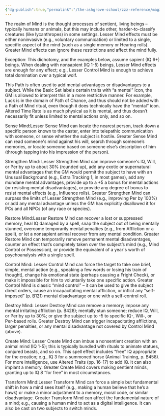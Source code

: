 ```yaml
---
{"dg-publish":true,"permalink":"/the-ashgrove-school/zzz-reference/magic/path-of-mind/"}
---
```


The realm of Mind is the thought processes of sentient, living beings – typically humans or animals, but this may include other, harder-to-classify creatures (like lycanthropes) in some settings. Lesser Mind effects must be either noninvasive (e.g., voluntary communication) or limited to a single, specific aspect of the mind (such as a single memory or Hearing rolls). Greater Mind effects can ignore these restrictions and affect the mind fully.

Exception: This dichotomy, and the examples below, assume sapient (IQ 6+) beings. When dealing with nonsapient (IQ 1-5) beings, Lesser Mind effects are enough for any effect; e.g., Lesser Control Mind is enough to achieve total domination over a typical wolf.

This Path is often used to add mental advantages or disadvantages to a subject. While the Basic Set labels certain traits with “a mental” icon, the GM is allowed to interpret this in a more restrictive manner. For example, Luck is in the domain of Path of Chance, and thus should not be added with a Path of Mind ritual, even though it does technically have the “mental” icon.
Altered Time Rate is as much physical as it is mental, and thus doesn’t necessarily fit unless limited to mental actions only, and so on.

Sense Mind:Lesser Sense Mind can locate the nearest person, track down a specific person known to the caster, enter into telepathic communication with someone, or sense whether the subject is hostile. Greater Sense Mind can read someone's mind against his will, search through someone’s memories, or locate someone based on someone else’s description of him (through tapping into his impression of the person).

Strengthen Mind: Lesser Strengthen Mind can improve someone's IQ, Will, or Per by up to about 30% (rounded up), add any exotic or supernatural mental advantages that the GM would permit the subject to have with an Unusual Background (e.g., Extra Tracking 1, in most games), add any mundane mental advantages, provide up to a +5 a bonus for mental actions (or resisting mental disadvantages), or provide any degree of bonus to resist mental effects (e.g., Influence rolls). Greater Strengthen Mind can surpass the limits of Lesser Strengthen Mind (e.g., improving Per by 100%) or add any mental advantage unless the GM has explicitly disallowed it for PCs and all NPCs (of any race or species).

Restore Mind:Lesser Restore Mind can recover a lost or suppressed memory, heal IQ damaged by a spell, snap the subject out of being mentally stunned, overcome temporarily mental penalties (e.g., from Affliction or a spell), or let a nonsapient animal recover from any mental condition. Greater Restore Mind can temporarily remove permanent mental disadvantages, counter an effect that’s completely taken over the subject’s mind (e.g., Mind Control or Possession), or provide the equivalent of a year's worth of psychoanalysis with a single spell.

Control Mind: Lesser Control Mind can force the target to take one brief, simple, mental action (e.g., speaking a few words or losing his train of thought), change his emotional state (perhaps causing a Fright Check), or make it impossible for him to voluntarily take one specific action. Greater Control Mind is classic “mind control” – it can be used to give the subject direct orders, cause an incapacitating mental affliction, or inflict any “self-imposed” (p. B121) mental disadvantage or one with a self-control roll.

Destroy Mind: Lesser Destroy Mind can remove a memory; impose any mental irritating affliction (p. B428); mentally stun someone; reduce IQ, Will, or Per by up to 30%; or give the subject up to -5 to specific IQ-, Will-, or Per-based rolls. Greater Destroy Mind can trigger incapacitating afflictions, larger penalties, or any mental disadvantage not covered by Control Mind (above).

Create Mind: Lesser Create Mind can imbue a nonsentient creation with an animal mind (IQ 1-5); this is typically bundled with rituals to animate statues, conjured beasts, and so on. This spell effect includes “free” IQ appropriate for the creation; e.g., IQ 3 for a summoned horse (Animal Training, p. B458). For more intelligence, use Altered Traits (pp. 16-17) to add IQ. It can also implant a memory. Greater Create Mind covers making sentient minds, granting up to IQ 8 “for free” in most circumstances.

Transform Mind:Lesser Transform Mind can force a simple but fundamental shift in how a mind sees itself (e.g., making a human believe that he’s a hawk) or make a minor adjustment to a memory, moral code, or similar disadvantage. Greater Transform Mind can affect the fundamental nature of a mind; e.g., causing a human mind to act as a digital intelligence. It can also be cast on two subjects to switch minds.
